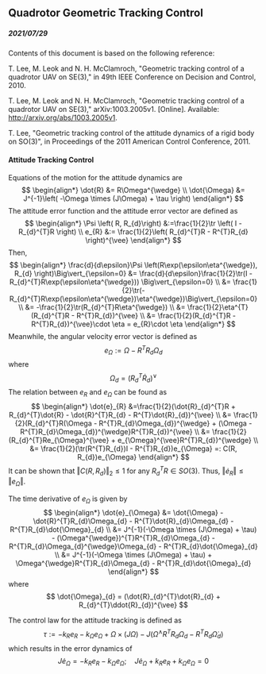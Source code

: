 ## Quadrotor Geometric Tracking Control

##### 2021/07/29

Contents of this document is based on the following reference:

T. Lee, M. Leok and N. H. McClamroch, "Geometric tracking control of a quadrotor UAV on SE(3)," in 49th IEEE Conference on Decision and Control, 2010.

T. Lee, M. Leok and N. H. McClamroch, "Geometric tracking control of a quadrotor UAV on SE(3)," arXiv:1003.2005v1. [Online]. Available: http://arxiv.org/abs/1003.2005v1.

T. Lee, "Geometric tracking control of the attitude dynamics of a rigid body on SO(3)", in Proceedings of the 2011 American Control Conference, 2011.



#### Attitude Tracking Control

Equations of the motion for the attitude dynamics are
$$
\begin{align*}
\dot{R} &= R\Omega^{\wedge} \\
\dot{\Omega} &= J^{-1}\left( -\Omega \times (J\Omega) + \tau \right)
\end{align*}
$$
The attitude error function and the attitude error vector are defined as
$$
\begin{align*}
\Psi \left( R, R_{d}\right) &:=\frac{1}{2}\tr \left( I - R_{d}^{T}R \right) \\
e_{R} &:= \frac{1}{2}\left( R_{d}^{T}R - R^{T}R_{d} \right)^{\vee}
\end{align*}
$$
Then,
$$
\begin{align*}
\frac{d}{d\epsilon}\Psi \left(R\exp(\epsilon\eta^{\wedge}), R_{d} \right)\Big\vert_{\epsilon=0} &= \frac{d}{d\epsilon}\frac{1}{2}\tr(I - R_{d}^{T}R\exp(\epsilon\eta^{\wedge})) \Big\vert_{\epsilon=0} \\
&= \frac{1}{2}\tr(-R_{d}^{T}R\exp(\epsilon\eta^{\wedge})\eta^{\wedge})\Big\vert_{\epsilon=0} \\
&= -\frac{1}{2}\tr(R_{d}^{T}R\eta^{\wedge}) \\
&= \frac{1}{2}\eta^{T}(R_{d}^{T}R - R^{T}R_{d})^{\vee} \\
&= \frac{1}{2}(R_{d}^{T}R - R^{T}R_{d})^{\vee}\cdot \eta = e_{R}\cdot \eta
\end{align*}
$$
Meanwhile, the angular velocity error vector is defined as
$$
e_{\Omega}:=\Omega - R^{T}R_{d}\Omega_{d}
$$
where
$$
\Omega_{d} =(R_{d}^{T}\dot{R}_{d})^{\vee}
$$
The relation between $e_{R}$ and $e_{\Omega}$​ can be found as
$$
\begin{align*}
\dot{e}_{R} &=\frac{1}{2}(\dot{R}_{d}^{T}R + R_{d}^{T}\dot{R} - \dot{R}^{T}R_{d} - R^{T}\dot{R}_{d})^{\vee} \\
&= \frac{1}{2}(R_{d}^{T}R(\Omega - R^{T}R_{d}\Omega_{d})^{\wedge} + (\Omega - R^{T}R_{d}\Omega_{d})^{\wedge}R^{T}R_{d})^{\vee} \\
&= \frac{1}{2}(R_{d}^{T}Re_{\Omega}^{\vee} + e_{\Omega}^{\vee}R^{T}R_{d})^{\wedge} \\
&= \frac{1}{2}(\tr(R^{T}R_{d})I - R^{T}R_{d})e_{\Omega} =: C(R, R_{d})e_{\Omega}
\end{align*}
$$
It can be shown that $\Vert C(R, R_{d})\Vert_{2} \le 1$ for any $R_{d}^{T}R \in SO(3)$​. Thus, $\Vert \dot{e}_{R}\Vert \le \Vert e_{\Omega}\Vert$.

The time derivative of $e_{\Omega}$ is given by
$$
\begin{align*}
\dot{e}_{\Omega} &= \dot{\Omega} - \dot{R}^{T}R_{d}\Omega_{d} - R^{T}\dot{R}_{d}\Omega_{d} - R^{T}R_{d}\dot{\Omega}_{d} \\
&= J^{-1}(-\Omega \times (J\Omega) + \tau) - (\Omega^{\wedge})^{T}R^{T}R_{d}\Omega_{d} - R^{T}R_{d}\Omega_{d}^{\wedge}\Omega_{d} - R^{T}R_{d}\dot{\Omega}_{d} \\
&= J^{-1}(-\Omega \times (J\Omega) + \tau) + \Omega^{\wedge}R^{T}R_{d}\Omega_{d} - R^{T}R_{d}\dot{\Omega}_{d}
\end{align*}
$$
where
$$
\dot{\Omega}_{d} = (\dot{R}_{d}^{T}\dot{R}_{d} + R_{d}^{T}\ddot{R}_{d})^{\vee}
$$


The control law for the attitude tracking is defined as
$$
\tau := -k_{R}e_{R} - k_{\Omega}e_{\Omega} + \Omega \times(J\Omega) - J(\Omega^{\wedge}R^{T}R_{d}\Omega_{d} - R^{T}R_{d}\dot{\Omega}_{d})
$$
which results in the error dynamics of
$$
J\dot{e}_{\Omega}=-k_{R}e_{R} - k_{\Omega}e_{\Omega}; \quad J\dot{e}_{\Omega} + k_{R}e_{R} + k_{\Omega}e_{\Omega} = 0
$$

